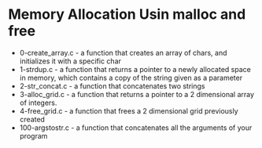 # Memory Allocation Usin malloc and free

* 0-create_array.c - a function that creates an array of chars, and initializes it with a specific char
* 1-strdup.c - a function that returns a pointer to a newly allocated space in memory, which contains a copy of the string given as a parameter
* 2-str_concat.c - a function that concatenates two strings
*  3-alloc_grid.c -  a function that returns a pointer to a 2 dimensional array of integers.
* 4-free_grid.c -  a function that frees a 2 dimensional grid previously created
* 100-argstostr.c - a function that concatenates all the arguments of your program
